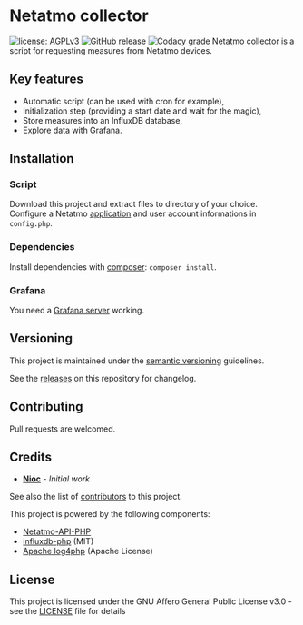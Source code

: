 # Netatmo collector

[![license: AGPLv3](https://img.shields.io/badge/license-AGPLv3-blue.svg)](https://www.gnu.org/licenses/agpl-3.0)
[![GitHub release](https://img.shields.io/github/release/nioc/netatmo-collector.svg)](https://github.com/nioc/netatmo-collector/releases/latest)
[![Codacy grade](https://img.shields.io/codacy/grade/ef9c7195ad5945309bb13b5899d63cd8.svg)](https://www.codacy.com/app/nioc/netatmo-collector)
Netatmo collector is a script for requesting measures from Netatmo devices.

## Key features
- Automatic script (can be used with cron for example),
- Initialization step (providing a start date and wait for the magic),
- Store measures into an InfluxDB database,
- Explore data with Grafana.

## Installation

### Script

Download this project and extract files to directory of your choice.
Configure a Netatmo [application](https://dev.netatmo.com/myaccount/createanapp) and user account informations in `config.php`.

### Dependencies

Install dependencies with [composer](https://getcomposer.org/): `composer install`.

### Grafana

You need a [Grafana server](https://grafana.com/grafana/download) working.


## Versioning

This project is maintained under the [semantic versioning](https://semver.org/) guidelines.

See the [releases](https://github.com/nioc/netatmo-collector/releases) on this repository for changelog.

## Contributing

Pull requests are welcomed.

## Credits

* **[Nioc](https://github.com/nioc/)** - *Initial work*

See also the list of [contributors](https://github.com/nioc/netatmo-collector/contributors) to this project.

This project is powered by the following components:
- [Netatmo-API-PHP](https://github.com/Netatmo/Netatmo-API-PHP)
- [influxdb-php](https://github.com/influxdata/influxdb-php) (MIT)
- [Apache log4php](http://logging.apache.org/log4php/) (Apache License)

## License

This project is licensed under the GNU Affero General Public License v3.0 - see the [LICENSE](LICENSE.md) file for details

